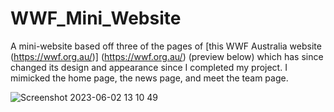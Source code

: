 # WWF_Mini_Website
A mini-website based off three of the pages of [this WWF Australia website (https://wwf.org.au/)] (https://wwf.org.au/) (preview below) which has since changed its design and appearance since I completed my project. I mimicked the home page, the news page, and meet the team page. 

![Screenshot 2023-06-02 13 10 49](https://github.com/gdwhittaker94/WWF_Mini_Website/assets/105855731/aa469f68-a6ca-44ba-a034-d2ecd941aeb6)
